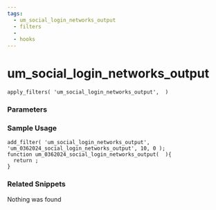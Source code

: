 ```yaml
---
tags: 
  - um_social_login_networks_output
  - filters
  - 
  - hooks
---
```

# um\_social\_login\_networks\_output

``` php:no-line-numbers
apply_filters( 'um_social_login_networks_output',  )
```
<div class='hook-sep'></div>

### Parameters

<div class='hook-sep'></div>



### Sample Usage

``` php:no-line-numbers
add_filter( 'um_social_login_networks_output', 'um_0362024_social_login_networks_output', 10, 0 );
function um_0362024_social_login_networks_output(  ){
  return ;
}
```
<div class='hook-sep'></div>



### Related Snippets

Nothing was found

